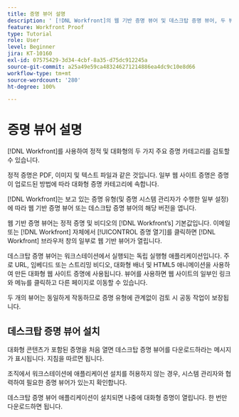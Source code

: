 ```yaml
---
title: 증명 뷰어 설명
description: ' [!DNL Workfront]의 웹 기반 증명 뷰어 및 데스크탑 증명 뷰어, 두 뷰어의 차이점 및 서로 액세스하는 방법에 대해 알아봅니다.'
feature: Workfront Proof
type: Tutorial
role: User
level: Beginner
jira: KT-10160
exl-id: 07575429-3d34-4cbf-8a35-d75dc912245a
source-git-commit: a25a49e59ca483246271214886ea4dc9c10e8d66
workflow-type: tm+mt
source-wordcount: '280'
ht-degree: 100%

---
```


# 증명 뷰어 설명

[!DNL Workfront]를 사용하여 정적 및 대화형의 두 가지 주요 증명 카테고리를 검토할 수 있습니다.

정적 증명은 PDF, 이미지 및 텍스트 파일과 같은 것입니다. 일부 웹 사이트 증명은 증명이 업로드된 방법에 따라 대화형 증명 카테고리에 속합니다.

[!DNL Workfront]는 보고 있는 증명 유형(및 증명 시스템 관리자가 수행한 일부 설정)에 따라 웹 기반 증명 뷰어 또는 데스크탑 증명 뷰어의 해당 버전을 엽니다.

웹 기반 증명 뷰어는 정적 증명 및 비디오의 [!DNL Workfront’s] 기본값입니다. 이메일 또는 [!DNL Workfront] 자체에서 [!UICONTROL 증명 열기]를 클릭하면 [!DNL Workfront] 브라우저 창의 일부로 웹 기반 뷰어가 열립니다.

데스크탑 증명 뷰어는 워크스테이션에서 실행되는 독립 실행형 애플리케이션입니다. 주로 URL, 임베디드 또는 스트리밍 비디오, 대화형 배너 및 HTML5 애니메이션을 사용하여 만든 대화형 웹 사이트 증명에 사용됩니다. 뷰어를 사용하면 웹 사이트의 일부인 링크와 메뉴를 클릭하고 다른 페이지로 이동할 수 있습니다.

두 개의 뷰어는 동일하게 작동하므로 증명 유형에 관계없이 검토 시 공동 작업이 보장됩니다.

## 데스크탑 증명 뷰어 설치

대화형 콘텐츠가 포함된 증명을 처음 열면 데스크탑 증명 뷰어를 다운로드하라는 메시지가 표시됩니다. 지침을 따르면 됩니다.

조직에서 워크스테이션에 애플리케이션 설치를 허용하지 않는 경우, 시스템 관리자와 협력하여 필요한 증명 뷰어가 있는지 확인합니다.

데스크탑 증명 뷰어 애플리케이션이 설치되면 나중에 대화형 증명이 열립니다. 한 번만 다운로드하면 됩니다.

<!-- 
### Learn more
* Differences between the Web Proofing Viewer and the Desktop Proofing Viewer
* Review an interactive proof
* Install the Desktop Proofing Viewer
* Understand the Desktop Proofing Viewer
* Open proofs in the Desktop Proofing Viewer
* Interactive content proofs
-->

